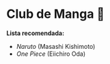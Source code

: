 # Club de Manga 🎌

**Lista recomendada:**
- *Naruto* (Masashi Kishimoto)
- *One Piece* (Eiichiro Oda)